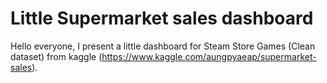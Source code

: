 # Little Supermarket sales dashboard
Hello everyone, I present a little dashboard for Steam Store Games (Clean dataset) from kaggle (https://www.kaggle.com/aungpyaeap/supermarket-sales).
